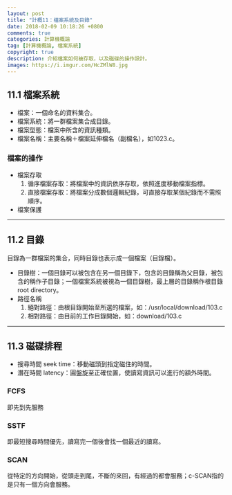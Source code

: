 ```yaml
---
layout: post
title: "計概11：檔案系統及目錄"
date: 2018-02-09 10:18:26 +0800
comments: true
categories: 計算機概論
tag: [計算機概論, 檔案系統]
copyright: true
description: 介紹檔案如何被存取，以及磁碟的操作設計。
images: https://i.imgur.com/HcZMlW8.jpg
---
```

## 11.1 檔案系統
- 檔案：一個命名的資料集合。
- 檔案系統：將一群檔案集合成目錄。
- 檔案型態：檔案中所含的資訊種類。
- 檔案名稱：主要名稱＋檔案延伸檔名（副檔名），如1023.c。

### 檔案的操作
- 檔案存取
	1. 循序檔案存取：將檔案中的資訊依序存取，依照進度移動檔案指標。
	2. 直接檔案存取：將檔案分成數個邏輯紀錄，可直接存取某個紀錄而不需照順序。
- 檔案保護

---
## 11.2 目錄
目錄為一群檔案的集合，同時目錄也表示成一個檔案（目錄檔）。

- 目錄樹：一個目錄可以被包含在另一個目錄下，包含的目錄稱為父目錄，被包含的稱作子目錄；一個檔案系統被視為一個目錄樹，最上層的目錄稱作根目錄 root directory。
- 路徑名稱
	1. 絕對路徑：由根目錄開始至所選的檔案，如：/usr/local/download/103.c
	2. 相對路徑：由目前的工作目錄開始，如：download/103.c

---
## 11.3 磁碟排程
- 搜尋時間 seek time：移動磁頭到指定磁住的時間。
- 潛在時間 latency：圓盤旋至正確位置，使讀寫資訊可以進行的額外時間。

### FCFS
即先到先服務
### SSTF
即最短搜尋時間優先，讀寫完一個後會找一個最近的讀寫。
### SCAN
從特定的方向開始，從頭走到尾，不斷的來回，有經過的都會服務；c-SCAN指的是只有一個方向會服務。